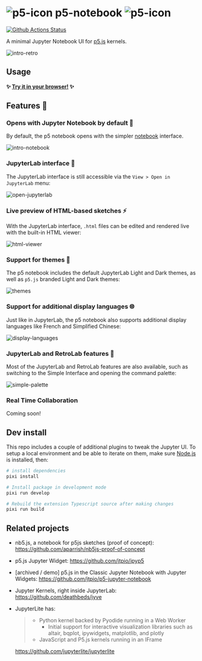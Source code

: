 # ![p5-icon](./favicon.ico) p5-notebook ![p5-icon](./favicon.ico)

[![Github Actions Status](https://github.com/jtpio/p5-notebook/workflows/Build/badge.svg)](https://github.com/jtpio/p5-notebook/actions)

A minimal Jupyter Notebook UI for [p5.js](https://p5js.org) kernels.

![intro-retro](https://user-images.githubusercontent.com/591645/135836629-4fb3e6f7-fde5-41d7-bea7-7bd714c5f428.gif)

## Usage

**✨ [Try it in your browser!](https://p5nb.vercel.app/) ✨**

## Features 🎁

### Opens with Jupyter Notebook by default 📒

By default, the p5 notebook opens with the simpler [notebook](https://github.com/jupyter/notebook) interface.

![intro-notebook](https://user-images.githubusercontent.com/591645/135836629-4fb3e6f7-fde5-41d7-bea7-7bd714c5f428.gif)

### JupyterLab interface 🧪

The JupyterLab interface is still accessible via the `View > Open in JupyterLab` menu:

![open-jupyterlab](https://user-images.githubusercontent.com/591645/135836658-f315dffb-3733-405c-af8b-a40444c3a55a.gif)

### Live preview of HTML-based sketches ⚡

With the JupyterLab interface, `.html` files can be edited and rendered live with the built-in HTML viewer:

![html-viewer](https://user-images.githubusercontent.com/591645/135836723-7e80fe17-4587-43ce-94cf-45d7353cb57c.gif)

### Support for themes 🌈

The p5 notebook includes the default JupyterLab Light and Dark themes, as well as `p5.js` branded Light and Dark themes:

![themes](https://user-images.githubusercontent.com/591645/135837172-69d1d709-eb8f-4071-87b9-132a035e08cf.gif)

### Support for additional display languages 🌐

Just like in JupyterLab, the p5 notebook also supports additional display languages like French and Simplified Chinese:

![display-languages](https://user-images.githubusercontent.com/591645/135838407-2ff06596-10da-4d04-ad71-3139ae692211.gif)

### JupyterLab and RetroLab features 🎨

Most of the JupyterLab and RetroLab features are also available, such as switching to the Simple Interface and opening the command palette:

![simple-palette](https://user-images.githubusercontent.com/591645/135837214-860c5a92-b46e-4cd6-aeac-3b0c47ad9329.gif)

### Real Time Collaboration

Coming soon!

## Dev install

This repo includes a couple of additional plugins to tweak the Jupyter UI. To setup a local environment and be able to iterate on them, make sure [Node.js](https://nodejs.org) is installed, then:

```bash
# install dependencies
pixi install

# Install package in development mode
pixi run develop

# Rebuild the extension Typescript source after making changes
pixi run build
```

## Related projects

- nb5.js, a notebook for p5js sketches (proof of concept): https://github.com/aparrish/nb5js-proof-of-concept
- p5.js Jupyter Widget: https://github.com/jtpio/ipyp5
- [archived / demo] p5.js in the Classic Jupyter Notebook with Jupyter Widgets: https://github.com/jtpio/p5-jupyter-notebook
- Jupyter Kernels, right inside JupyterLab: https://github.com/deathbeds/jyve
- JupyterLite has:

  > - Python kernel backed by Pyodide running in a Web Worker
  >   - Initial support for interactive visualization libraries such as altair, bqplot, ipywidgets, matplotlib, and plotly
  > - JavaScript and P5.js kernels running in an IFrame

  https://github.com/jupyterlite/jupyterlite
